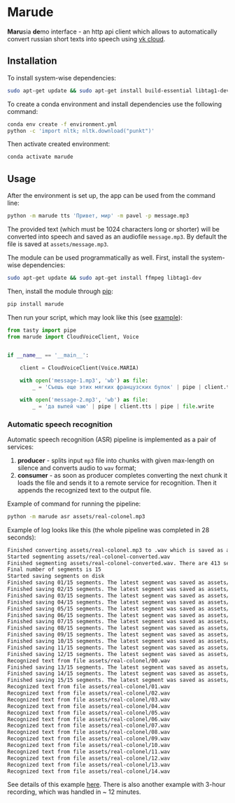 # Marude

**Maru**sia **de**mo interface - an http api client which allows to automatically convert russian short texts into speech using [vk cloud](https://mcs.mail.ru/).

## Installation

To install system-wise dependencies:

```sh
sudo apt-get update && sudo apt-get install build-essential libtag1-dev ffmpeg
```

To create a conda environment and install dependencies use the following command:

```sh
conda env create -f environment.yml
python -c 'import nltk; nltk.download("punkt")'
```

Then activate created environment:

```sh
conda activate marude
```

## Usage

After the environment is set up, the app can be used from the command line: 

```sh
python -m marude tts 'Привет, мир' -m pavel -p message.mp3
```

The provided text (which must be 1024 characters long or shorter) will be converted into speech and saved as an audiofile `message.mp3`. By default the file is saved at `assets/message.mp3`.

The module can be used programmatically as well. First, install the system-wise dependencies:

```sh
sudo apt-get update && sudo apt-get install ffmpeg libtag1-dev
```

Then, install the module through [pip](https://pypi.org/project/marude/):

```sh
pip install marude
```

Then run your script, which may look like this (see [example](examples/dummy.py)):

```py
from tasty import pipe
from marude import CloudVoiceClient, Voice


if __name__ == '__main__':

    client = CloudVoiceClient(Voice.MARIA)

    with open('message-1.mp3', 'wb') as file:
        _ = 'Съешь еще этих мягких французских булок' | pipe | client.tts | pipe | file.write

    with open('message-2.mp3', 'wb') as file:
        _ = 'да выпей чаю' | pipe | client.tts | pipe | file.write
```

### Automatic speech recognition

Automatic speech recognition (ASR) pipeline is implemented as a pair of services:

1. **producer** - splits input `mp3` file into chunks with given max-length on silence and converts audio to `wav` format;
2. **consumer** - as soon as producer completes converting the next chunk it loads the file and sends it to a remote service for recognition. Then it appends the recognized text to the output file.

Example of command for running the pipeline:

```sh
python -m marude asr assets/real-colonel.mp3
```

Example of log looks like this (the whole pipeline was completed in 28 seconds):

```sh
Finished converting assets/real-colonel.mp3 to .wav which is saved as assets/real-colonel-converted.wav. Audio duration is 1502.856 seconds
Started segmenting assets/real-colonel-converted.wav
Finished segmenting assets/real-colonel-converted.wav. There are 413 segments
Final number of segments is 15
Started saving segments on disk
Finished saving 01/15 segments. The latest segment was saved as assets/real-colonel/00.wav
Finished saving 02/15 segments. The latest segment was saved as assets/real-colonel/01.wav
Finished saving 03/15 segments. The latest segment was saved as assets/real-colonel/02.wav
Finished saving 04/15 segments. The latest segment was saved as assets/real-colonel/03.wav
Finished saving 05/15 segments. The latest segment was saved as assets/real-colonel/04.wav
Finished saving 06/15 segments. The latest segment was saved as assets/real-colonel/05.wav
Finished saving 07/15 segments. The latest segment was saved as assets/real-colonel/06.wav
Finished saving 08/15 segments. The latest segment was saved as assets/real-colonel/07.wav
Finished saving 09/15 segments. The latest segment was saved as assets/real-colonel/08.wav
Finished saving 10/15 segments. The latest segment was saved as assets/real-colonel/09.wav
Finished saving 11/15 segments. The latest segment was saved as assets/real-colonel/10.wav
Finished saving 12/15 segments. The latest segment was saved as assets/real-colonel/11.wav
Recognized text from file assets/real-colonel/00.wav
Finished saving 13/15 segments. The latest segment was saved as assets/real-colonel/12.wav
Finished saving 14/15 segments. The latest segment was saved as assets/real-colonel/13.wav
Finished saving 15/15 segments. The latest segment was saved as assets/real-colonel/14.wav
Recognized text from file assets/real-colonel/01.wav
Recognized text from file assets/real-colonel/02.wav
Recognized text from file assets/real-colonel/03.wav
Recognized text from file assets/real-colonel/04.wav
Recognized text from file assets/real-colonel/05.wav
Recognized text from file assets/real-colonel/06.wav
Recognized text from file assets/real-colonel/07.wav
Recognized text from file assets/real-colonel/08.wav
Recognized text from file assets/real-colonel/09.wav
Recognized text from file assets/real-colonel/10.wav
Recognized text from file assets/real-colonel/11.wav
Recognized text from file assets/real-colonel/12.wav
Recognized text from file assets/real-colonel/13.wav
Recognized text from file assets/real-colonel/14.wav
```

See details of this example [here](https://cutt.ly/marude-examples). There is also another example with 3-hour recording, which was handled in ~ 12 minutes.

